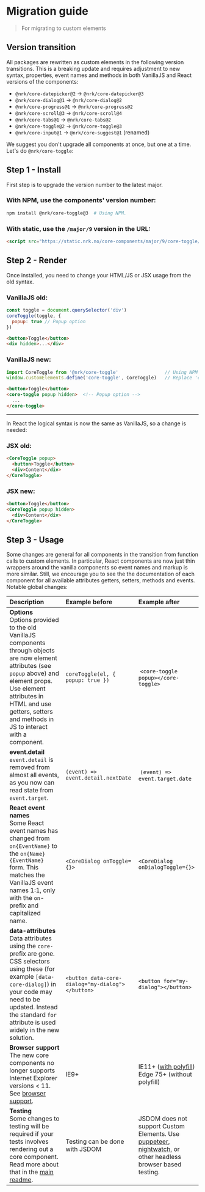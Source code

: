 # Migration guide

> For migrating to custom elements

## Version transition

All packages are rewritten as custom elements in the following version transitions.
This is a breaking update and requires adjustment to new syntax, properties, event names and methods in both VanillaJS and
React versions of the components:

* `@nrk/core-datepicker@2` &rarr; `@nrk/core-datepicker@3`
* `@nrk/core-dialog@1` &rarr; `@nrk/core-dialog@2`
* `@nrk/core-progress@1` &rarr; `@nrk/core-progress@2`
* `@nrk/core-scroll@3` &rarr; `@nrk/core-scroll@4`
* `@nrk/core-tabs@1` &rarr; `@nrk/core-tabs@2`
* `@nrk/core-toggle@2` &rarr; `@nrk/core-toggle@3`
* `@nrk/core-input@1` &rarr; `@nrk/core-suggest@1` (renamed)

We suggest you don't upgrade all components at once, but one at a time. Let's do
`@nrk/core-toggle`:

## Step 1 - Install

First step is to upgrade the version number to the latest major.

### With NPM, use the components' version number:

```sh
npm install @nrk/core-toggle@3  # Using NPM.
```

### With static, use the `/major/9` version in the URL:

```html
<script src="https://static.nrk.no/core-components/major/9/core-toggle/core-toggle.min.js"></script>  <!-- Using static -->
```

## Step 2 - Render

Once installed, you need to change your HTML/JS or JSX usage from the old syntax.

### VanillaJS old:

```js
const toggle = document.querySelector('div')
coreToggle(toggle, {
  popup: true // Popup option
})
```

```html
<button>Toggle</button>
<div hidden>...</div>
```

### VanillaJS new:

```js
import CoreToggle from '@nrk/core-toggle'                 // Using NPM
window.customElements.define('core-toggle', CoreToggle)   // Replace 'core-toggle' with your own tag name
```

```html
<button>Toggle</button>
<core-toggle popup hidden>  <!-- Popup option -->
  ...
</core-toggle>
```

---

In React the logical syntax is now the same as VanillaJS, so a change is needed:

### JSX old:
```html
<CoreToggle popup>
  <button>Toggle</button>
  <div>Content</div>
</CoreToggle>
```
### JSX new:

```html
<button>Toggle</button>
<CoreToggle popup hidden>
  <div>Content</div>
</CoreToggle>
```

## Step 3 - Usage

Some changes are general for all components in the transition from function calls to custom elements. In particular, React components are now just thin wrappers around the vanilla components so event names and markup is more similar. Still, we encourage you to see the the documentation of each component for all available attributes getters, setters, methods and events. Notable global changes:

Description | Example before | Example after
:-- | :-- | :--
**Options**<br> Options provided to the old VanillaJS components through objects are now element attributes (see `popup` above) and element props. Use element attributes in HTML and use getters, setters and methods in JS to interact with a component. | `coreToggle(el, { popup: true })` | `<core-toggle popup></core-toggle>`
**event.detail**<br> `event.detail` is removed from almost all events, as you now can read state from `event.target`. | `(event) => event.detail.nextDate` | `(event) => event.target.date`
**React event names**<br> Some React event names has changed from `on{EventName}` to the `on{Name}{EventName}` form. This matches the VanillaJS event names 1:1, only with the `on`-prefix and capitalized name. | `<CoreDialog onToggle={}>` | `<CoreDialog onDialogToggle={}>`
**data-attributes**<br> Data attributes using the `core-` prefix are gone. CSS selectors using these (for example `[data-core-dialog]`) in your code may need to be updated. Instead the standard `for` attribute is used widely in the new solution. | `<button data-core-dialog="my-dialog"></button>` | `<button for="my-dialog"></button>`
**Browser support**<br> The new core components no longer supports Internet Explorer versions < 11. See [browser support](?readme.md#browser-support). | IE9+ | IE11+ ([with polyfill](https://github.com/webcomponents/polyfills/tree/master/packages/custom-elements))<br>Edge 75+ (without polyfill)
**Testing**<br> Some changes to testing will be required if your tests involves rendering out a core component. Read more about that in the [main readme](?readme.md#testing). | Testing can be done with JSDOM |JSDOM does not support Custom Elements. Use [puppeteer](https://github.com/GoogleChrome/puppeteer), [nightwatch](https://nightwatchjs.org/), or other headless browser based testing.
